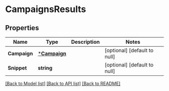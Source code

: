 # CampaignsResults

## Properties
Name | Type | Description | Notes
------------ | ------------- | ------------- | -------------
**Campaign** | [***Campaign**](Campaign.md) |  | [optional] [default to null]
**Snippet** | **string** |  | [optional] [default to null]

[[Back to Model list]](../README.md#documentation-for-models) [[Back to API list]](../README.md#documentation-for-api-endpoints) [[Back to README]](../README.md)


